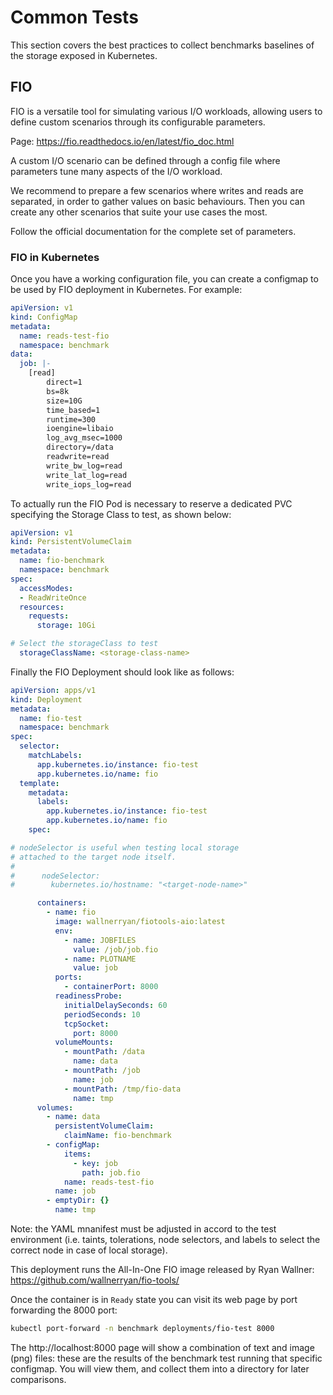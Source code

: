 # Common Tests

This section covers the best practices to collect benchmarks baselines of the storage exposed in Kubernetes.

## FIO

FIO is a versatile tool for simulating various I/O workloads, allowing users to define custom scenarios
through its configurable parameters.

Page: https://fio.readthedocs.io/en/latest/fio_doc.html

A custom I/O scenario can be defined through a config file where parameters tune many aspects of the
I/O workload.

We recommend to prepare a few scenarios where writes and reads are separated, in order to gather
values on basic behaviours. Then you can create any other scenarios that suite your use cases the most.

Follow the official documentation for the complete set of parameters.

### FIO in Kubernetes

Once you have a working configuration file, you can create a configmap to be used by FIO deployment
in Kubernetes. For example:

```yaml
apiVersion: v1
kind: ConfigMap
metadata:
  name: reads-test-fio
  namespace: benchmark
data:
  job: |-
    [read]
        direct=1
        bs=8k
        size=10G
        time_based=1
        runtime=300
        ioengine=libaio
        log_avg_msec=1000
        directory=/data
        readwrite=read
        write_bw_log=read
        write_lat_log=read
        write_iops_log=read
```

To actually run the FIO Pod is necessary to reserve a dedicated PVC specifying the Storage Class
to test, as shown below:

```yaml
apiVersion: v1
kind: PersistentVolumeClaim
metadata:
  name: fio-benchmark
  namespace: benchmark
spec:
  accessModes:
  - ReadWriteOnce
  resources:
    requests:
      storage: 10Gi

# Select the storageClass to test
  storageClassName: <storage-class-name>
```

Finally the FIO Deployment should look like as follows:

```yaml
apiVersion: apps/v1
kind: Deployment
metadata:
  name: fio-test
  namespace: benchmark
spec:
  selector:
    matchLabels:
      app.kubernetes.io/instance: fio-test
      app.kubernetes.io/name: fio
  template:
    metadata:
      labels:
        app.kubernetes.io/instance: fio-test
        app.kubernetes.io/name: fio
    spec:

# nodeSelector is useful when testing local storage
# attached to the target node itself.
#
#      nodeSelector:
#        kubernetes.io/hostname: "<target-node-name>"

      containers:
        - name: fio
          image: wallnerryan/fiotools-aio:latest
          env:
            - name: JOBFILES
              value: /job/job.fio
            - name: PLOTNAME
              value: job
          ports:
            - containerPort: 8000
          readinessProbe:
            initialDelaySeconds: 60
            periodSeconds: 10
            tcpSocket:
              port: 8000
          volumeMounts:
            - mountPath: /data
              name: data
            - mountPath: /job
              name: job
            - mountPath: /tmp/fio-data
              name: tmp
      volumes:
        - name: data
          persistentVolumeClaim:
            claimName: fio-benchmark
        - configMap:
            items:
              - key: job
                path: job.fio
            name: reads-test-fio
          name: job
        - emptyDir: {}
          name: tmp
```

Note: the YAML mnanifest must be adjusted in accord to the test environment (i.e. taints, tolerations,
node selectors, and labels to select the correct node in case of local storage).

This deployment runs the All-In-One FIO image released by Ryan Wallner:
https://github.com/wallnerryan/fio-tools/

Once the container is in `Ready` state you can visit its web page by port forwarding the 8000 port:

```sh
kubectl port-forward -n benchmark deployments/fio-test 8000
```

The http://localhost:8000 page will show a combination of text and image (png) files: these are the
results of the benchmark test running that specific configmap. You will view them, and collect them
into a directory for later comparisons.

